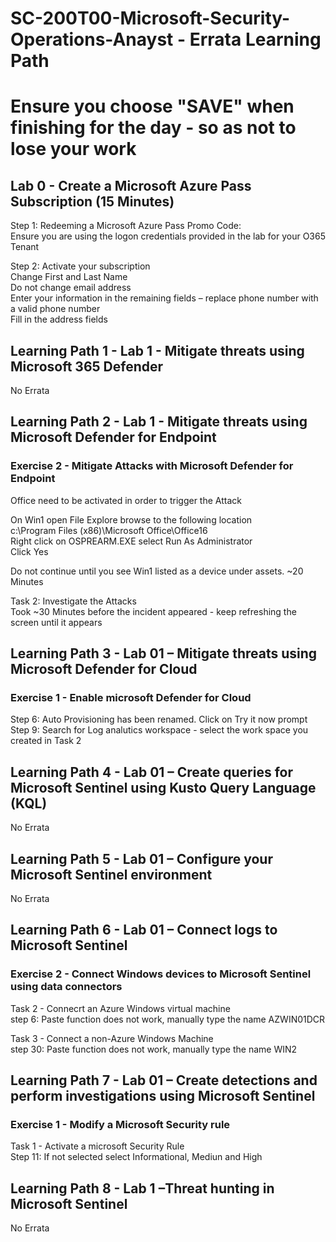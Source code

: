 # SC-200T00-Microsoft-Security-Operations-Anayst - Errata Learning Path
# Ensure you choose "SAVE" when finishing for the day - so as not to lose your work

## Lab 0 - Create a Microsoft Azure Pass Subscription (15 Minutes)

Step 1: Redeeming a Microsoft Azure Pass Promo Code: <br>
Ensure you are using the logon credentials provided in the lab for your O365 Tenant <br>

Step 2:  Activate your subscription<br>
Change First and Last Name <br>
Do not change email address <br>
Enter your information in the remaining fields – replace phone number with a valid phone number <br>
Fill in the address fields <br>

## Learning Path 1 - Lab 1 - Mitigate threats using Microsoft 365 Defender

No Errata<br>

## Learning Path 2 - Lab 1 - Mitigate threats using Microsoft Defender for Endpoint

### Exercise 2 - Mitigate Attacks with Microsoft Defender for Endpoint

Office need to be activated in order to trigger the Attack<br>

On Win1 open File Explore browse to the following location<br>
c:\Program Files (x86)\Microsoft Office\Office16<br>
Right click on OSPREARM.EXE select Run As Administrator<br>
Click Yes<br>

Do not continue until you see Win1 listed as a device under assets.  ~20 Minutes<br>

Task 2: Investigate the Attacks<br>
Took ~30 Minutes before the incident appeared - keep refreshing the screen until it appears<br>

## Learning Path 3 - Lab 01 – Mitigate threats using Microsoft Defender for Cloud

### Exercise 1 - Enable microsoft Defender for Cloud 

Step 6:  Auto Provisioning has been renamed.  Click on Try it now prompt <br>
Step 9:  Search for Log analutics workspace - select the work space you created in Task 2 <br>

## Learning Path 4 - Lab 01 – Create queries for Microsoft Sentinel using Kusto Query Language (KQL)

No Errata <br>

## Learning Path 5 - Lab 01 – Configure your Microsoft Sentinel environment

No Errata <br>

## Learning Path 6 - Lab 01 – Connect logs to Microsoft Sentinel

### Exercise 2 - Connect Windows devices to Microsoft Sentinel using data connectors
Task 2 - Connecrt an Azure Windows virtual machine <br>
step 6:  Paste function does not work, manually type the name AZWIN01DCR <br>

Task 3 - Connect a non-Azure Windows Machine <br>
step 30:  Paste function does not work, manually type the name WIN2 <br>

## Learning Path 7 - Lab 01 – Create detections and perform investigations using Microsoft Sentinel

### Exercise 1 - Modify a Microsoft Security rule

Task 1 - Activate a microsoft Security Rule <br>
Step 11:  If not selected select Informational, Mediun and High <br>

## Learning Path 8 - Lab 1 –Threat hunting in Microsoft Sentinel

No Errata

